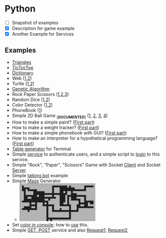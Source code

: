 # Python
- [ ] Snapshot of examples
- [x] Description for game example
- [x] Another Example for Services
## Examples

- [Triangles](/exercises/01/easy-01-triangle.py)
- [TicTocToe](/exercises/01/hard-01-xo-game.py)
- [Dictionary](/exercises/exercise-general-week-05-01.py)
- Web ([1](/exercises/02/web/optional-01-flask.py),[2](/exercises/02/web/optional-02-flask.py))
- Turtle ([1](/exercises/02/turtle/optional-01-turtle.py),[2](/exercises/02/turtle/optional-02-turtle.py))
- [Genetic Algorithm](/lessons/algorithm/kinds/evolutionary/simple-genetic-algorithm.py)
- Rock Paper Scissors ([1](/exercises/02/gui/easy-01-rock-paper.py),[2](/exercises/02/gui/easy-02-rock-paper.py),[3](/exercises/02/gui/easy-03-rock-paper.py))
- Random Dice ([1](/exercises/02/gui/medium-01-random-number.py),[2](/exercises/02/gui/medium-02-random-number.py))
- Color Detector ([1](/exercises/02/gui/hard-01-color-detector.py),[2](/exercises/02/gui/hard-02-color-detector.py))
- PhoneBook ([1](/exercises/02/console/optional-01-phone-book.py))
- Simple 2D Ball Game <sub>[***DOCUMENTED***]</sub> ([1](/lessons/python/examples/simple-2d-game-part1.py), [2](/lessons/python/examples/simple-2d-game-part2.py), [3](/lessons/python/examples/simple-2d-game-part3.py), [4](/lessons/python/examples/simple-2d-game-part4.py))
- How to make a simple paint? ([First part](/lessons/python/examples/paint-part1.py))
- How to make a weight tracker? ([First part](/lessons/python/examples/weight-tracker-part1.py))
- How to make a simple phonebook with GUI? ([First part](/lessons/python/examples/phonebook-gui-part1.py))
- How to make an interpreter for a hypothetical programming language? ([First part](/lessons/python/examples/interpreter-part1.py))
- [Table generator](/lessons/python/examples/simple-table-generator.py) for Terminal
- Simple [service](/lessons/python/examples/simple-bad-practice-authenticator.py) to authenticate users, and a simple script to [login](/lessons/python/examples/simple-bad-practice-login-script.py) to this service.
- Simple "Rock", "Paper", "Scissors" Game with Socket [Client](/lessons/python/examples/simple-socket-client.py) and Socket [Server](/lessons/python/examples/simple-socket-server.py)
- Simple [talking bot](/lessons/python/examples/simple-talking-bot.py) example
- Simple [Maze](/lessons/python/examples/simple-cli-maze-generator.py) Generator
  - <img src="lessons/python/examples/snapshots/simple-cli-maze-generator.png">
- Set [color in console](/lessons/python/concepts/enum/color-enum.py); how to [use](/lessons/python/examples/console-color.py) this.
- Simple [GET, POST](/lessons/python/examples/simple-get-post-service.py) service and also [Request1](/lessons/python/examples/simple-get-post-request.py), [Request2](/lessons/python/examples/simple-get-post-request2.py)
